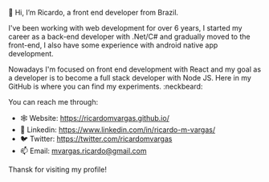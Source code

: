 👋 Hi, I’m Ricardo, a front end developer from Brazil.

I've been working with web development for over 6 years, I started my career as a back-end developer with .Net/C# and gradually moved to the front-end, I also have some experience with android native app development.

Nowadays I'm focused on front end development with React and my goal as a developer is to become a full stack developer with Node JS. Here in my GitHub is where you can find my experiments. :neckbeard:

You can reach me through:
- :spider_web: Website: https://ricardomvargas.github.io/
- :bust_in_silhouette: Linkedin: https://www.linkedin.com/in/ricardo-m-vargas/
- :bird: Twitter: https://twitter.com/ricardomvargas
- 📫 Email: mvargas.ricardo@gmail.com

Thansk for visiting my profile!

